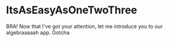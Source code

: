 # ItsAsEasyAsOneTwoThree
BRA! Now that I've got your attention, let me introduce you to our algebraaaaah app. Gotcha
